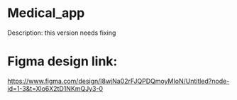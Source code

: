 # Medical_app
Description: this version needs fixing
# Figma  design link:
https://www.figma.com/design/l8wjNa02rFJQPDQmoyMIoN/Untitled?node-id=1-3&t=Xlo6X2tD1NKmQJy3-0
